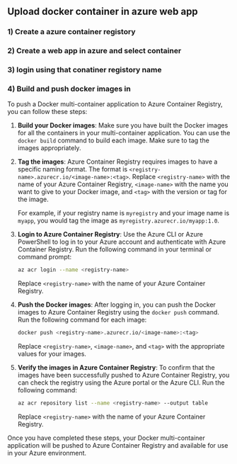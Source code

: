 ## Upload docker container in azure web app

### 1) Create a azure container registory
### 2) Create a web app in azure and select container 
### 3) login using that conatiner registory name
### 4) Build and push docker images in 
To push a Docker multi-container application to Azure Container Registry, you can follow these steps:

1. **Build your Docker images**: Make sure you have built the Docker images for all the containers in your multi-container application. You can use the `docker build` command to build each image. Make sure to tag the images appropriately.

2. **Tag the images**: Azure Container Registry requires images to have a specific naming format. The format is `<registry-name>.azurecr.io/<image-name>:<tag>`. Replace `<registry-name>` with the name of your Azure Container Registry, `<image-name>` with the name you want to give to your Docker image, and `<tag>` with the version or tag for the image.

   For example, if your registry name is `myregistry` and your image name is `myapp`, you would tag the image as `myregistry.azurecr.io/myapp:1.0`.

3. **Login to Azure Container Registry**: Use the Azure CLI or Azure PowerShell to log in to your Azure account and authenticate with Azure Container Registry. Run the following command in your terminal or command prompt:
   
   ```bash
   az acr login --name <registry-name>
   ```

   Replace `<registry-name>` with the name of your Azure Container Registry.

4. **Push the Docker images**: After logging in, you can push the Docker images to Azure Container Registry using the `docker push` command. Run the following command for each image:

   ```bash
   docker push <registry-name>.azurecr.io/<image-name>:<tag>
   ```

   Replace `<registry-name>`, `<image-name>`, and `<tag>` with the appropriate values for your images.

5. **Verify the images in Azure Container Registry**: To confirm that the images have been successfully pushed to Azure Container Registry, you can check the registry using the Azure portal or the Azure CLI. Run the following command:

   ```bash
   az acr repository list --name <registry-name> --output table
   ```

   Replace `<registry-name>` with the name of your Azure Container Registry.

Once you have completed these steps, your Docker multi-container application will be pushed to Azure Container Registry and available for use in your Azure environment.
